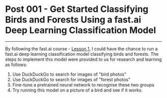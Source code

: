 # Post 001 - Get Started Classifying Birds and Forests Using a fast.ai Deep Learning Classification Model
---
By following the fast.ai course - [Lesson 1](https://aaronfan20x3.github.io/about.html), I could have the chance to run a fast.ai deep learning classification model classifying birds and forests. The steps to implement this model were provided to us for research and learning as follows:

1. Use DuckDuckGo to search for images of "bird photos"
1. Use DuckDuckGo to search for images of "forest photos"
1. Fine-tune a pretrained neural network to recognise these two groups
1. Try running this model on a picture of a bird and see if it works.